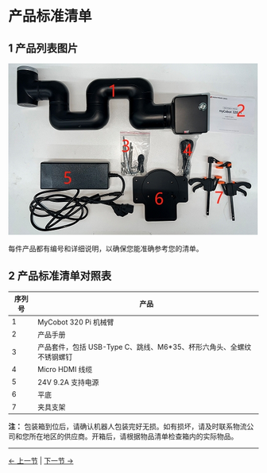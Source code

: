 # 产品标准清单

## 1 产品列表图片

![320PI 标准套件](../../resources/4-FirstInstallAndUse/320Pi标准套2.png)

每件产品都有编号和详细说明，以确保您能准确参考您的清单。

## 2 产品标准清单对照表

| 序列号 | 产品                                                                  |
| ------ | --------------------------------------------------------------------- |
| 1      | MyCobot 320 Pi 机械臂                                                 |
| 2      | 产品手册                                                              |
| 3      | 产品套件，包括 USB-Type C、跳线、M6\*35、杯形六角头、全螺纹不锈钢螺钉 |
| 4      | Micro HDMI 线缆                                                       |
| 5      | 24V 9.2A 支持电源                                                     |
| 6      | 平底                                                                  |
| 7      | 夹具支架                                                              |

**注：** 包装箱到位后，请确认机器人包装完好无损。如有损坏，请及时联系物流公司和您所在地区的供应商。开箱后，请根据物品清单检查箱内的实际物品。

---

[← 上一节](4.1_320_PI_firstUse.md) | [下一节 →](4.1.2-UNbox.md)
